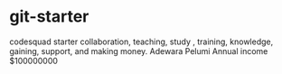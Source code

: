 # git-starter
codesquad starter collaboration, teaching, study
, training, knowledge, gaining, support, and making money.
 Adewara Pelumi
Annual income $100000000
